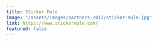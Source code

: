 ```yaml
---
title: Sticker Mule
image: "/assets/images/partners-2017/sticker-mule.jpg"
link: https://www.stickermule.com/
featured: false
---
```


